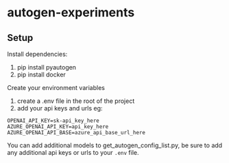 # autogen-experiments

## Setup
Install dependencies:
1. pip install pyautogen
2. pip install docker

Create your environment variables
1. create a .env file in the root of the project
2. add your api keys and urls eg:
```
OPENAI_API_KEY=sk-api_key_here
AZURE_OPENAI_API_KEY=api_key_here
AZURE_OPENAI_API_BASE=azure_api_base_url_here
```

You can add additional models to get_autogen_config_list.py, be sure to add any additional api keys or urls to 
your `.env` file.





